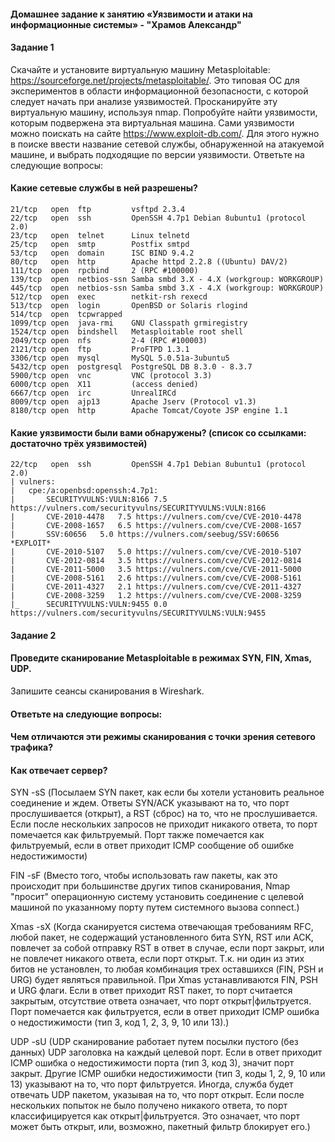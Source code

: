 #### Домашнее задание к занятию «Уязвимости и атаки на информационные системы» - "Храмов Александр"

#### Задание 1
Скачайте и установите виртуальную машину Metasploitable: https://sourceforge.net/projects/metasploitable/.
Это типовая ОС для экспериментов в области информационной безопасности, с которой следует начать при анализе уязвимостей.
Просканируйте эту виртуальную машину, используя nmap.
Попробуйте найти уязвимости, которым подвержена эта виртуальная машина.
Сами уязвимости можно поискать на сайте https://www.exploit-db.com/.
Для этого нужно в поиске ввести название сетевой службы, обнаруженной на атакуемой машине, и выбрать подходящие по версии уязвимости.
Ответьте на следующие вопросы:
#### Какие сетевые службы в ней разрешены?
```
21/tcp   open  ftp         vsftpd 2.3.4
22/tcp   open  ssh         OpenSSH 4.7p1 Debian 8ubuntu1 (protocol 2.0)
23/tcp   open  telnet      Linux telnetd
25/tcp   open  smtp        Postfix smtpd
53/tcp   open  domain      ISC BIND 9.4.2
80/tcp   open  http        Apache httpd 2.2.8 ((Ubuntu) DAV/2)
111/tcp  open  rpcbind     2 (RPC #100000)
139/tcp  open  netbios-ssn Samba smbd 3.X - 4.X (workgroup: WORKGROUP)
445/tcp  open  netbios-ssn Samba smbd 3.X - 4.X (workgroup: WORKGROUP)
512/tcp  open  exec        netkit-rsh rexecd
513/tcp  open  login       OpenBSD or Solaris rlogind
514/tcp  open  tcpwrapped
1099/tcp open  java-rmi    GNU Classpath grmiregistry
1524/tcp open  bindshell   Metasploitable root shell
2049/tcp open  nfs         2-4 (RPC #100003)
2121/tcp open  ftp         ProFTPD 1.3.1
3306/tcp open  mysql       MySQL 5.0.51a-3ubuntu5
5432/tcp open  postgresql  PostgreSQL DB 8.3.0 - 8.3.7
5900/tcp open  vnc         VNC (protocol 3.3)
6000/tcp open  X11         (access denied)
6667/tcp open  irc         UnrealIRCd
8009/tcp open  ajp13       Apache Jserv (Protocol v1.3)
8180/tcp open  http        Apache Tomcat/Coyote JSP engine 1.1
```
#### Какие уязвимости были вами обнаружены? (список со ссылками: достаточно трёх уязвимостей)
```
22/tcp   open  ssh         OpenSSH 4.7p1 Debian 8ubuntu1 (protocol 2.0)
| vulners: 
|   cpe:/a:openbsd:openssh:4.7p1: 
|     	SECURITYVULNS:VULN:8166	7.5	https://vulners.com/securityvulns/SECURITYVULNS:VULN:8166
|     	CVE-2010-4478	7.5	https://vulners.com/cve/CVE-2010-4478
|     	CVE-2008-1657	6.5	https://vulners.com/cve/CVE-2008-1657
|     	SSV:60656	5.0	https://vulners.com/seebug/SSV:60656	*EXPLOIT*
|     	CVE-2010-5107	5.0	https://vulners.com/cve/CVE-2010-5107
|     	CVE-2012-0814	3.5	https://vulners.com/cve/CVE-2012-0814
|     	CVE-2011-5000	3.5	https://vulners.com/cve/CVE-2011-5000
|     	CVE-2008-5161	2.6	https://vulners.com/cve/CVE-2008-5161
|     	CVE-2011-4327	2.1	https://vulners.com/cve/CVE-2011-4327
|     	CVE-2008-3259	1.2	https://vulners.com/cve/CVE-2008-3259
|_    	SECURITYVULNS:VULN:9455	0.0	https://vulners.com/securityvulns/SECURITYVULNS:VULN:9455
```
#### Задание 2
#### Проведите сканирование Metasploitable в режимах SYN, FIN, Xmas, UDP.
Запишите сеансы сканирования в Wireshark.

#### Ответьте на следующие вопросы:
#### Чем отличаются эти режимы сканирования с точки зрения сетевого трафика?
#### Как отвечает сервер?

SYN -sS (Посылаем SYN пакет, как если бы хотели установить реальное соединение и ждем. Ответы SYN/ACK указывают на то, что порт прослушивается (открыт), а RST (сброс) на то, что не прослушивается. Если после нескольких запросов не приходит никакого ответа, то порт помечается как фильтруемый. Порт также помечается как фильтруемый, если в ответ приходит ICMP сообщение об ошибке недостижимости)

FIN -sF (Вместо того, чтобы использовать raw пакеты, как это происходит при большинстве других типов сканирования, Nmap "просит" операционную систему установить соединение с целевой машиной по указанному порту путем системного вызова connect.)

Xmas -sX (Когда сканируется система отвечающая требованиям RFC, любой пакет, не содержащий установленного бита SYN, RST или ACK, повлечет за собой отправку RST в ответ в случае, если порт закрыт, или не повлечет никакого ответа, если порт открыт. Т.к. ни один из этих битов не установлен, то любая комбинация трех оставшихся (FIN, PSH и URG) будет являться правильной. При Xmas устанавливаются FIN, PSH и URG флаги. Если в ответ приходит RST пакет, то порт считается закрытым, отсутствие ответа означает, что порт открыт|фильтруется. Порт помечается как фильтруется, если в ответ приходит ICMP ошибка о недостижимости (тип 3, код 1, 2, 3, 9, 10 или 13).)

UDP -sU (UDP сканирование работает путем посылки пустого (без данных) UDP заголовка на каждый целевой порт. Если в ответ приходит ICMP ошибка о недостижимости порта (тип 3, код 3), значит порт закрыт. Другие ICMP ошибки недостижимости (тип 3, коды 1, 2, 9, 10 или 13) указывают на то, что порт фильтруется. Иногда, служба будет отвечать UDP пакетом, указывая на то, что порт открыт. Если после нескольких попыток не было получено никакого ответа, то порт классифицируется как открыт|фильтруется. Это означает, что порт может быть открыт, или, возможно, пакетный фильтр блокирует его.)
